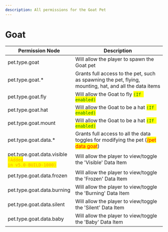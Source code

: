 ```yaml
---
description: All permissions for the Goat Pet
---
```



# Goat
| Permission Node | Description |
| - | - |
| pet.type.goat | Will allow the player to spawn the Goat pet |
| pet.type.goat.* | Grants full access to the pet, such as spawning the pet, flying, mounting, hat, and all the data items |
| pet.type.goat.fly | Will allow the Goat to fly <mark style="color:green;">`(If enabled)`</mark> |
| pet.type.goat.hat | Will allow the Goat to be a hat <mark style="color:green;">`(If enabled)`</mark> |
| pet.type.goat.mount | Will allow the Goat to be a hat <mark style="color:green;">`(If enabled)`</mark> |
| pet.type.goat.data.* | Grants full access to all the data toggles for modifying the pet (<mark style="color:red;">/pet data goat</mark>) |
| pet.type.goat.data.visible<br><mark style="color:orange;"><code>(Added in v5.0-BUILD-1000)</code></mark> | Will allow the player to view/toggle the 'Visible' Data Item |
| pet.type.goat.data.frozen | Will allow the player to view/toggle the 'Frozen' Data Item |
| pet.type.goat.data.burning | Will allow the player to view/toggle the 'Burning' Data Item |
| pet.type.goat.data.silent | Will allow the player to view/toggle the 'Silent' Data Item |
| pet.type.goat.data.baby | Will allow the player to view/toggle the 'Baby' Data Item |

